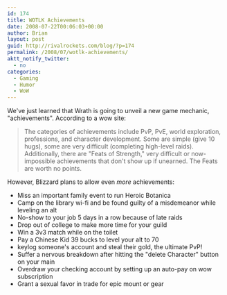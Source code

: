 ```yaml
---
id: 174
title: WOTLK Achievements
date: 2008-07-22T00:06:03+00:00
author: Brian
layout: post
guid: http://rivalrockets.com/blog/?p=174
permalink: /2008/07/wotlk-achievements/
aktt_notify_twitter:
  - no
categories:
  - Gaming
  - Humor
  - WoW
---
```

We've just learned that Wrath is going to unveil a new game mechanic, "achievements". According to a wow site:

> The categories of achievements include PvP, PvE, world exploration, professions, and character development. Some are simple (give 10 hugs), some are very difficult (completing high-level raids). Additionally, there are "Feats of Strength," very difficult or now-impossible achievements that don't show up if unearned. The Feats are worth no points.

However, Blizzard plans to allow even _more_ achievements:

  * Miss an important family event to run Heroic Botanica
  * Camp on the library wi-fi and be found guilty of a misdemeanor while leveling an alt
  * No-show to your job 5 days in a row because of late raids
  * Drop out of college to make more time for your guild
  * Win a 3v3 match while on the toilet
  * Pay a Chinese Kid 39 bucks to level your alt to 70
  * keylog someone's account and steal their gold, the ultimate PvP!
  * Suffer a nervous breakdown after hitting the "delete Character" button on your main
  * Overdraw your checking account by setting up an auto-pay on wow subscription
  * Grant a sexual favor in trade for epic mount or gear
